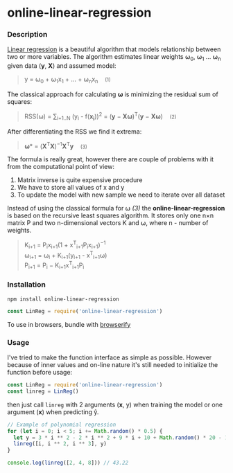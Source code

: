 # online-linear-regression

### Description
[Linear regression](https://en.wikipedia.org/wiki/Linear_regression) is a beautiful algorithm that models relationship between two or more variables. The algorithm estimates linear weights ⍵<sub>0</sub>, ⍵<sub>1</sub> … ⍵<sub>n</sub> given data (<b>y</b>, <b>X</b>) and assumed model: 
> y = ⍵<sub>0</sub> + ⍵<sub>1</sub>x<sub>1</sub> + … + ⍵<sub>n</sub>x<sub>n</sub>&nbsp;
&nbsp;&nbsp;<small>(1)</small>

The classical approach for calculating <b>⍵</b> is minimizing the residual sum of squares:
> RSS(⍵) = ∑<sub>i=1..N</sub> (y<sub>i</sub> - f(<b>x<sub>i</sub></b>))<sup>2</sup> = (<b>y</b> − <b>X⍵</b>)<sup>T</sup>(<b>y</b> − <b>X⍵</b>)&nbsp;
&nbsp;&nbsp;<small>(2)</small>

After differentiating the RSS we find it extrema:
> <b>⍵</b>* = (<b>X</b><sup>T</sup><b>X</b>)<sup>−1</sup><b>X</b><sup>T</sup><b>y</b>&nbsp;
&nbsp;&nbsp;<small>(3)</small>

The formula is really great, however there are couple of problems with it from the computational point of view:
1. Matrix inverse is quite expensive procedure
2. We have to store all values of x and y
3. To update the model with new sample we need to iterate over all dataset

Instead of using the classical formula for ⍵ <i>(3)</i> the <b>online-linear-regression</b> is based on the recursive least squares algorithm. It stores only one n×n matrix P and two n-dimensional vectors K and ⍵, where n - number of weights.

> K<sub>i+1</sub> = P<sub>i</sub>x<sub>i+1</sub>(1 + x<sup>T</sup><sub>i+1</sub>P<sub>i</sub>x<sub>i+1</sub>)<sup>−1</sup><br>
> ⍵<sub>i+1</sub> = ⍵<sub>i</sub> + K<sub>i+1</sub>(y<sub>i+1</sub> - x<sup>T</sup><sub>i+1</sub>⍵)<br>
> P<sub>i+1</sub> = P<sub>i</sub> − K<sub>i+1</sub>x<sup>T</sup><sub>i+1</sub>P<sub>i</sub>


### Installation
```npm install online-linear-regression```

```javascript
const LinReg = require('online-linear-regression')
```

To use in browsers, bundle with [browserify](https://github.com/browserify/browserify)

### Usage
I've tried to make the function interface as simple as possible. However because of inner values and on-line nature it's still needed to initialize the function before usage:

```javascript
const LinReg = require('online-linear-regression')
const linreg = LinReg()
```

then just call ```linreg``` with 2 arguments (<b>x</b>, y) when training the model or one argument (<b>x</b>) when predicting ŷ.

```javascript
// Example of polynomial regression
for (let i = 0; i < 5; i += Math.random() * 0.5) {
  let y = 3 * i ** 2 - 2 * i ** 2 + 9 * i + 10 + Math.random() * 20 - 10
  linreg([i, i ** 2, i ** 3], y)
}

console.log(linreg([2, 4, 8])) // 43.22
```
